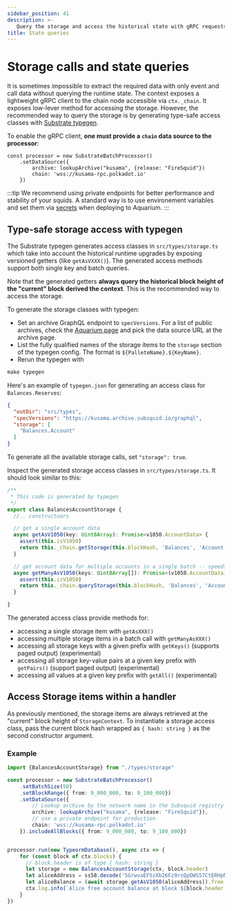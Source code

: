 ```yaml
---
sidebar_position: 41
description: >-
   Query the storage and access the historical state with gRPC requests to the node
title: State queries
---
```


# Storage calls and state queries

It is sometimes impossible to extract the required data with only event and call data without querying the runtime state.
The context exposes a lightweight gRPC client to the chain node accessible via `ctx._chain`. 
It exposes low-lever method for accessing the storage. However, the recommended way to query the storage is by generating type-safe access classes with [Substrate typegen](/develop-a-squid/typegen). 

To enable the gRPC client, **one must provide a `chain` data source to the processor**:

```typescipt
const processor = new SubstrateBatchProcessor()
    .setDataSource({
        archive: lookupArchive("kusama", {release: "FireSquid"})
        chain: 'wss://kusama-rpc.polkadot.io'
    })
```

:::tip
We recommend using private endpoints for better performance and stability of your squids. A standard way is to use environement variables and set them via [secrets](/deploy-squid/env-variables#secrets) when deploying to Aquarium.
:::

## Type-safe storage access with typegen

The Substrate typegen generates access classes in `src/types/storage.ts` which take into account the historical runtime upgrades by exposing versioned getters (like `getAsVXXX()`). The generated access methods support both single key and batch queries. 

Note that the generated getters **always query the historical block height of the "current" block derived the context**. This is the recommended way to access the storage.

To generate the storage classes with typegen:

* Set an archive GraphQL endpoint to `specVersions`. For a list of public archives, check the [Aquarium page](https://app.subsquid.io/aquarium/archives) and pick the data source URL at the archive page.
* List the fully qualified names of the storage items to the `storage` section of the typegen config. The format is `${PalleteName}.${KeyName}`.
* Rerun the typegen with

```ts
make typegen
```

Here's an example of `typegen.json` for generating an access class for `Balances.Reserves`:

```json title=typegen.json
{
  "outDir": "src/types",
  "specVersions": "https://kusama.archive.subsquid.io/graphql", 
  "storage": [
    "Balances.Account"
  ]
}
```
To generate all the available storage calls, set `"storage": true`.


Inspect the generated storage access classes in `src/types/storage.ts`. It should look similar to this:

```typescript title=src/types/storage.ts
/**
 * This code is generated by typegen
 */
export class BalancesAccountStorage {
  //.. constructuors

  // get a single account data
  async getAsV1050(key: Uint8Array): Promise<v1050.AccountData> {
    assert(this.isV1050)
    return this._chain.getStorage(this.blockHash, 'Balances', 'Account', key)
  }

  // get account data for multiple accounts in a single batch -- speeds up processing a lot 
  async getManyAsV1050(keys: Uint8Array[]): Promise<(v1050.AccountData)[]> {
    assert(this.isV1050)
    return this._chain.queryStorage(this.blockHash, 'Balances', 'Account', keys.map(k => [k]))
  }

}
```

The generated access class provide methods for:

- accessing a single storage item with `getAsXXX()`
- accessing multiple storage items in a batch call with `getManyAsXXX()`
- accessing all storage keys with a given prefix with `getKeys()` (supports paged output) (experimental)
- accessing all storage key-value pairs at a given key prefix with `getPairs()` (support paged output) (experimental)
- accessing all values at a given key prefix with `getAll()` (experimental)


## Access Storage items within a handler

As previously mentioned, the storage items are always retrieved at the "current" block height of `StorageContext`. To instantiate a storage access class, pass the current block hash wrapped as `{ hash: string }` as the second constructor argument.

### Example

```typescript title=processor.ts
import {BalancesAccountStorage} from "./types/storage"

const processor = new SubstrateBatchProcessor()
    .setBatchSize(50)
    .setBlockRange({ from: 9_000_000, to: 9_100_000})
    .setDataSource({
        // Lookup archive by the network name in the Subsquid registry
        archive: lookupArchive("kusama", {release: "FireSquid"}),
        // use a private endpoint for production
        chain: 'wss://kusama-rpc.polkadot.io'
    }).includeAllBlocks({ from: 9_000_000, to: 9_100_000})


processor.run(new TypeormDatabase(), async ctx => {
    for (const block of ctx.blocks) { 
      // block.header is of type { hash: string }
      let storage = new BalancesAccountStorage(ctx, block.header)
      let aliceAddress = ss58.decode('5GrwvaEF5zXb26Fz9rcQpDWS57CtERHpNehXCPcNoHGKutQY').bytes
      let aliceBalance = (await storage.getAsV1050(aliceAddress)).free
      ctx.log.info(`Alice free account balance at block ${block.header.height}: ${aliceBalance.toString()}`)
    }
})
```
